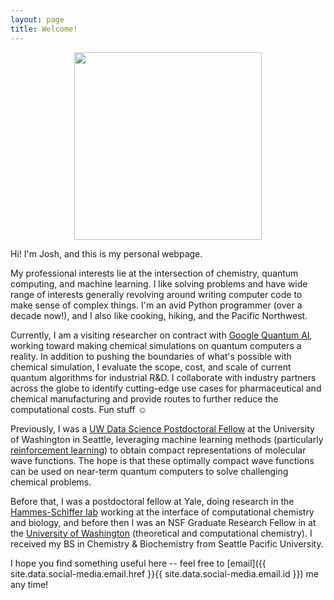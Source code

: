 ```yaml
---
layout: page
title: Welcome! 
---
```


<style>
table {
  margin: 0 auto;
  margin-bottom: 0rem;
  width: 100%;
  border: 0px solid #ffffff;
  border-collapse: collapse;
}
td,
th {
  padding: .25rem .5rem;
  border: 0px solid #ffffff;
}
tbody tr:nth-child(odd) td,
tbody tr:nth-child(odd) th {
  background-color: #ffffff;
}
</style>

<!--
  <table>
    <tr>
      <td>
        <img style="height:250px" src="{{ site.baseurl }}/assets/portrait.jpg">
      </td>
      <td>
        <img style="height:250px" src="{{ site.baseurl }}/assets/rainier.jpg">
      </td>
    </tr>
  </table>
-->

<p align="center">
   <img height="300" src="{{ site.baseurl }}/assets/rainier.jpg">
</p>


<p>Hi! I'm Josh, and this is my personal webpage.</p>

<p>My professional interests lie at the intersection of chemistry, quantum computing, and machine learning. I like solving problems and have wide range of interests generally revolving around writing computer code to make sense of complex things. I'm an avid Python programmer (over a decade now!), and I also like cooking, hiking, and the Pacific Northwest.</p>

<p>Currently, I am a visiting researcher on contract with <a href="https://quantumai.google/">Google Quantum AI</a>, working toward making chemical simulations on quantum computers a reality. In addition to pushing the boundaries of what's possible with chemical simulation, I evaluate the scope, cost, and scale of current quantum algorithms for industrial R&D. I collaborate with industry partners across the globe to identify cutting-edge use cases for pharmaceutical and chemical manufacturing and provide routes to further reduce the computational costs. Fun stuff &#x263A</p> 

<p> Previously, I was a <a href="https://escience.washington.edu/people/13620/">UW Data Science Postdoctoral Fellow</a> at the University of Washington in Seattle, leveraging machine learning methods (particularly <a href="https://en.wikipedia.org/wiki/Reinforcement_learning">reinforcement learning</a>) to obtain compact representations of molecular wave functions. The hope is that these optimally compact wave functions can be used on near-term quantum computers to solve challenging chemical problems. </p>

<!--
<p>At the same time, it turns out using reinforcement learning methods to compress the wave function is a surprisingly general technique: it is identical to solving a <a href="https://en.wikipedia.org/wiki/Combinatorial_optimization">combinatorial optimization</a> problem. That means the reinforcement learning algorithms I'm developing could also be applied to supply chain optimization, logistics, and network optimization. Cool stuff!</p>
-->
  
<p>Before that, I was a postdoctoral fellow at Yale, doing research in the <a href="http://hammes-schiffer-group.org/">Hammes-Schiffer lab</a> working at the interface of computational chemistry and biology, and before then I was an NSF Graduate Research Fellow in at the <a href="http://uwligroup.org/">University of Washington</a> (theoretical and computational chemistry). I received my BS in Chemistry & Biochemistry from Seattle Pacific University.</p> 

<p>I hope you find something useful here -- feel free to [email]({{ site.data.social-media.email.href }}{{ site.data.social-media.email.id }}) me any time!</p>

<center>
<a href="{{ site.data.social-media.email.href }}{{ site.data.social-media.email.id }}" title="{{ site.data.social-media.email.title }}"><i class="fa {{ site.data.social-media.email.fa-icon }} fa-3x"></i></a>
<a href="{{ site.data.social-media.github.href }}{{ site.data.social-media.github.id }}" title="{{ site.data.social-media.github.title }}"><i class="fa {{ site.data.social-media.github.fa-icon }} fa-3x"></i></a>
<a href="{{ site.data.social-media.linkedin.href }}{{ site.data.social-media.linkedin.id }}" title="{{ site.data.social-media.linkedin.title }}"><i class="fa {{ site.data.social-media.linkedin.fa-icon }} fa-3x"></i></a>
<a href="{{ site.data.social-media.stackexchange.href }}{{ site.data.social-media.stackexchange.id }}" title="{{ site.data.social-media.stackexchange.title }}"><i class="fa {{ site.data.social-media.stackexchange.fa-icon }} fa-3x"></i></a>
</center>

<!--
<p align="center">
   <img height="300" src="{{ site.baseurl }}/assets/portrait.jpg">
</p>
-->
